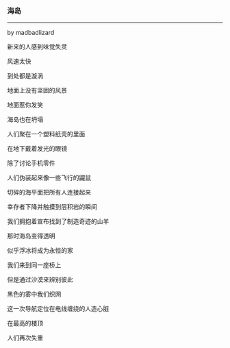 ### **海岛**

---

by madbadlizard

  

新来的人感到味觉失灵

风速太快

到处都是漩涡

地面上没有坚固的风景

地面惹你发笑

海岛也在坍塌

人们聚在一个塑料纸壳的里面

在地下戴着发光的眼镜

除了讨论手机零件

人们伪装起来像一些飞行的鼹鼠

切碎的海平面把所有人连接起来

幸存者下降并触摸到层积岩的瞬间

我们拥抱着宣布找到了制造奇迹的山羊

那时海岛变得透明

似乎浮冰将成为永恒的家

我们来到同一座桥上

但是通过沙漠来辨别彼此

黑色的雾中我们织网

这一次导航定位在电线缠绕的人造心脏

在最高的楼顶

人们再次失重

